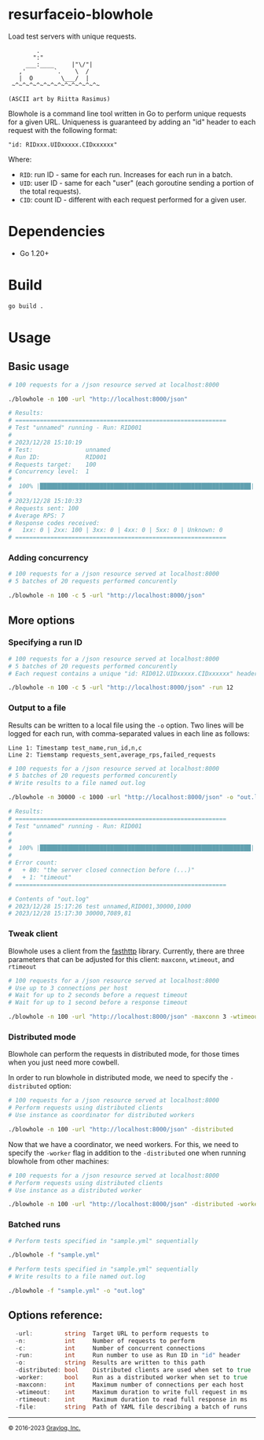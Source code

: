 # resurfaceio-blowhole

Load test servers with unique requests.

```
        .
       ":"
     ___:____     |"\/"|
   ,'        `.    \  /
   |  O        \___/  |
 ~^~^~^~^~^~^~^~^~^~^~^~^~ 

(ASCII art by Riitta Rasimus)
```

Blowhole is a command line tool written in Go to perform unique requests for a given URL.
Uniqueness is guaranteed by adding an "id" header to each request with the following format:

```
"id: RIDxxx.UIDxxxxx.CIDxxxxxx"
```

Where:

 - `RID`: run ID - same for each run. Increases for each run in a batch.
 - `UID`: user ID - same for each "user" (each goroutine sending a portion of the total requests).
 - `CID`: count ID - different with each request performed for a given user.

# Dependencies

- Go 1.20+


# Build

```bash
go build .
```

# Usage

## Basic usage

```bash
# 100 requests for a /json resource served at localhost:8000

./blowhole -n 100 -url "http://localhost:8000/json"

# Results:
# ============================================================
# Test "unnamed" running - Run: RID001
# 
# 2023/12/28 15:10:19 
# Test:               unnamed
# Run ID:             RID001
# Requests target:    100
# Concurrency level:  1
# 
#  100% |████████████████████████████████████████████████████████████| (100/100, 8 requests/s) [14s]  
# 
# 2023/12/28 15:10:33 
# Requests sent: 100
# Average RPS: 7
# Response codes received: 
#   1xx: 0 | 2xx: 100 | 3xx: 0 | 4xx: 0 | 5xx: 0 | Unknown: 0
# ============================================================
```

### Adding concurrency

```bash
# 100 requests for a /json resource served at localhost:8000
# 5 batches of 20 requests performed concurently

./blowhole -n 100 -c 5 -url "http://localhost:8000/json"
```

## More options

### Specifying a run ID

```bash
# 100 requests for a /json resource served at localhost:8000
# 5 batches of 20 requests performed concurently
# Each request contains a unique "id: RID012.UIDxxxxx.CIDxxxxxx" header

./blowhole -n 100 -c 5 -url "http://localhost:8000/json" -run 12
```

### Output to a file

Results can be written to a local file using the `-o` option.
Two lines will be logged for each run, with comma-separated values in each line as follows:

```
Line 1: Timestamp test_name,run_id,n,c
Line 2: Tiemstamp requests_sent,average_rps,failed_requests
```


```bash
# 100 requests for a /json resource served at localhost:8000
# 5 batches of 20 requests performed concurently
# Write results to a file named out.log

./blowhole -n 30000 -c 1000 -url "http://localhost:8000/json" -o "out.log"

# Results:
# ============================================================
# Test "unnamed" running - Run: RID001
# 
# 
#  100% |████████████████████████████████████████████████████████████| (30000/30000, 7493 requests/s) [4s]   
# 
# Error count:
#   + 80: "the server closed connection before (...)"
#   + 1: "timeout"
# ============================================================

# Contents of "out.log"
# 2023/12/28 15:17:26 test unnamed,RID001,30000,1000
# 2023/12/28 15:17:30 30000,7089,81
```

### Tweak client

Blowhole uses a client from the [fasthttp](https://github.com/valyala/fasthttp) library.
Currently, there are three parameters that can be adjusted for this client: `maxconn`, `wtimeout`, and `rtimeout`

```bash
# 100 requests for a /json resource served at localhost:8000
# Use up to 3 connections per host
# Wait for up to 2 seconds before a request timeout
# Wait for up to 1 second before a response timeout

./blowhole -n 100 -url "http://localhost:8000/json" -maxconn 3 -wtimeout 2000 -rtimeout 1000
```

### Distributed mode

Blowhole can perform the requests in distributed mode, for those times when you just need more cowbell.

In order to run blowhole in distributed mode, we need to specify the `-distributed` option:
```bash
# 100 requests for a /json resource served at localhost:8000
# Perform requests using distributed clients
# Use instance as coordinator for distributed workers

./blowhole -n 100 -url "http://localhost:8000/json" -distributed
```

Now that we have a coordinator, we need workers. For this, we need to specify the `-worker` flag in
addition to the `-distributed` one when running blowhole from other machines:
```bash
# 100 requests for a /json resource served at localhost:8000
# Perform requests using distributed clients
# Use instance as a distributed worker

./blowhole -n 100 -url "http://localhost:8000/json" -distributed -worker
```

### Batched runs
```bash
# Perform tests specified in "sample.yml" sequentially

./blowhole -f "sample.yml"
```
```bash
# Perform tests specified in "sample.yml" sequentially
# Write results to a file named out.log

./blowhole -f "sample.yml" -o "out.log"
```


## Options reference:

```go
  -url:         string  Target URL to perform requests to               (default "http://localhost:8000/")
  -n:           int     Number of requests to perform                   (default 1)
  -c:           int     Number of concurrent connections                (default 1)
  -run:         int     Run number to use as Run ID in "id" header      (default 1)
  -o:           string  Results are written to this path                (default "stdout")
  -distributed: bool    Distributed clients are used when set to true   (default false)
  -worker:      bool    Run as a distributed worker when set to true    (default false)
  -maxconn:     int     Maximum number of connections per each host     (default 1000)
  -wtimeout:    int     Maximum duration to write full request in ms    (default 500)
  -rtimeout:    int     Maximum duration to read full response in ms    (default 500)
  -file:        string  Path of YAML file describing a batch of runs
```


---
<small>&copy; 2016-2023 <a href="https://resurface.io">Graylog, Inc.</a></small>
